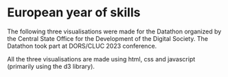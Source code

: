 # European year of skills

The following three visualisations were made for the Datathon organized by the Central State Office for the Development of the Digital Society. The Datathon took part at DORS/CLUC 2023 conference.

All the three visualisations are made using html, css and javascript (primarily using the d3 library). 
